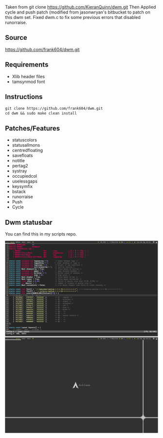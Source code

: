 Taken from git clone https://github.com/KieranQuinn/dwm.git
Then Applied cycle and push patch (modified from jasonwryan's bitbucket to patch on this dwm set.
Fixed dwm.c to fix some previous errors that disabled runorraise.

Source
-----------
https://github.com/frank604/dwm.git

Requirements
------------
* Xlib header files
* tamsynmod font

Instructions
------------

    git clone https://github.com/frank604/dwm.git
    cd dwm && sudo make clean install
    
    
Patches/Features
----------------
* statuscolors
* statusallmons
* centredfloating
* savefloats
* notitle
* pertag2
* systray
* occupiedcol
* uselessgaps
* keysymfix
* bstack
* runorraise
* Push
* Cycle

Dwm statusbar
----------------
You can find this in my scripts repo.


![Screenshot](screenshot3.png "vim monacle")
![Screenshot](screenshot2.png "clean")
